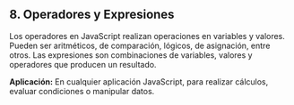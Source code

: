 ## 8. Operadores y Expresiones

Los operadores en JavaScript realizan operaciones en variables y valores. Pueden ser aritméticos, de comparación, lógicos, de asignación, entre otros. Las expresiones son combinaciones de variables, valores y operadores que producen un resultado.

**Aplicación:** En cualquier aplicación JavaScript, para realizar cálculos, evaluar condiciones o manipular datos.

